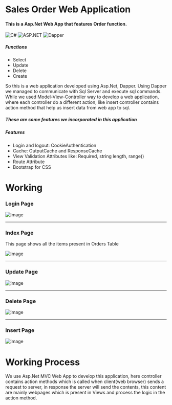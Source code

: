 # Sales Order Web Application
 <h4>This is a Asp.Net Web App that features Order function.</h4>
<div style="display: inline-block;">
    <img alt="C#" src="https://img.shields.io/badge/C%23-blue?style=for-the-badge&logo=C%23">
    <img alt="ASP.NET" src="https://img.shields.io/badge/Asp.Net-purple?style=for-the-badge&logo=.net">
    <img alt="Dapper" src="https://img.shields.io/badge/Dapper-green?style=for-the-badge">
</div>
 <h5>Functions</h5>
 <ul>
  <li>Select</li>
  <li>Update</li>
  <li>Delete</li>
  <li>Create</li>
 </ul>

 <p>So this is a web application developed using Asp.Net, Dapper. Using Dapper we managed to communicate with Sql Server and execute sql commands. While we used Model-View-Controller way to develop a web application, where each controller do a different action, like insert controller contains action method that help us insert data from web app to sql.</p>


<h5>These are some features we incorporated in this application</h5>
<h5>Features</h5>
 <ul>
  <li>Login and logout: CookieAuthentication</li>
  <li>Cache: OutputCache and ResponseCache</li>
  <li>View Validation Attributes like: Required, string length, range()</li>
  <li>Route Attribute</li>
  <li>Bootstrap for CSS</li>
 </ul>

# Working
<h3>Login Page</h3>

![image](https://github.com/RamaSubramanianT/OrderWebApp/assets/109201625/8ce42f17-6ea6-48c0-85bc-701909da108e)

<hr>
<h3>Index Page</h3>
<p>This page shows all the items present in Orders Table</p>

![image](https://github.com/RamaSubramanianT/OrderWebApp/assets/109201625/072c380d-f643-4279-9b99-5d6f7e0b6a37)

<hr>
<h3>Update Page</h3>

![image](https://github.com/RamaSubramanianT/OrderWebApp/assets/109201625/bffa4718-c17f-4ad9-aea2-4425c769d6b2)

<hr>
<h3>Delete Page</h3>

![image](https://github.com/RamaSubramanianT/OrderWebApp/assets/109201625/7b2c26a5-c809-4e01-986c-616b267e701e)

<hr>
<h3>Insert Page</h3>

![image](https://github.com/RamaSubramanianT/OrderWebApp/assets/109201625/d3a2d52c-bfe3-4004-bebe-4cb5c4594910)

# Working Process
<p>We use Asp.Net MVC Web App to develop this application, here controller contains action methods which is called when client(web browser) sends a request to server, in response the server will send the contents, this content are mainly webpages which is present in Views and process the logic in the action method.</p>


